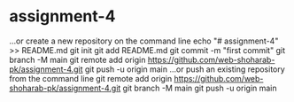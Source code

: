 # assignment-4
…or create a new repository on the command line
echo "# assignment-4" >> README.md
git init
git add README.md
git commit -m "first commit"
git branch -M main
git remote add origin https://github.com/web-shoharab-pk/assignment-4.git
git push -u origin main
…or push an existing repository from the command line
git remote add origin https://github.com/web-shoharab-pk/assignment-4.git
git branch -M main
git push -u origin main